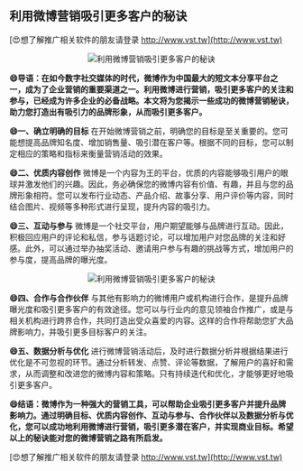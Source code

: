 ## **利用微博营销吸引更多客户的秘诀**

[😍想了解推广相关软件的朋友请登录 http://www.vst.tw](http://www.vst.tw)

 <center><img src="https://vst.tw/MP4/tuiguang/png/4.png" alt="利用微博营销吸引更多客户的秘诀"></center>

**😄导语：在如今数字社交媒体的时代，微博作为中国最大的短文本分享平台之一，成为了企业营销的重要渠道之一。利用微博进行营销，吸引更多客户的关注和参与，已经成为许多企业的必备战略。本文将为您揭示一些成功的微博营销秘诀，助力您打造出有吸引力的品牌形象，从而吸引更多客户。**

**😄一、确立明确的目标**
在开始微博营销之前，明确您的目标是至关重要的。您可能想提高品牌知名度、增加销售量、吸引潜在客户等。根据不同的目标，您可以制定相应的策略和指标来衡量营销活动的效果。

**😄二、优质内容创作**
微博是一个内容为王的平台，优质的内容能够吸引用户的眼球并激发他们的兴趣。因此，务必确保您的微博内容有价值、有趣，并且与您的品牌形象相符。您可以发布行业动态、产品介绍、故事分享、用户评价等内容，同时结合图片、视频等多种形式进行呈现，提升内容的吸引力。

**😄三、互动与参与**
微博是一个社交平台，用户期望能够与品牌进行互动。因此，积极回应用户的评论和私信，参与话题讨论，可以增加用户对您品牌的关注和好感。此外，可以通过举办抽奖活动、邀请用户参与有趣的挑战等方式，增加用户的参与度，提高品牌的曝光度。

 <center><img src="https://vst.tw/MP4/tuiguang/png/7.png" alt="利用微博营销吸引更多客户的秘诀"></center>

**😄四、合作与合作伙伴**
与其他有影响力的微博用户或机构进行合作，是提升品牌曝光度和吸引更多客户的有效途径。您可以与行业内的意见领袖合作推广，或是与相关机构进行跨界合作，共同打造出受众喜爱的内容。这样的合作将帮助您扩大品牌影响力，并吸引更多目标客户的关注。

**😄五、数据分析与优化**
进行微博营销活动后，及时进行数据分析并根据结果进行优化是不可忽视的环节。通过分析转发、点赞、评论等数据，了解用户的喜好和需求，从而调整和改进您的微博内容和策略。只有持续迭代和优化，才能够更好地吸引更多客户。

**😄结语：微博作为一种强大的营销工具，可以帮助企业吸引更多客户并提升品牌影响力。通过明确目标、优质内容创作、互动与参与、合作伙伴以及数据分析与优化，您可以成功地利用微博进行营销，吸引更多潜在客户，并实现商业目标。希望以上的秘诀能对您的微博营销之路有所启发。**

[😍想了解推广相关软件的朋友请登录 http://www.vst.tw](http://www.vst.tw)



